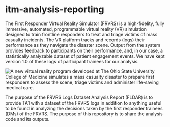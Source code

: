 # itm-analysis-reporting

The First Responder Virtual Reality Simulator (FRVRS) is a high-fidelity, fully immersive, automated, programmable virtual reality (VR) simulation designed to train frontline responders to treat and triage victims of mass casualty incidents. The VR platform tracks and records (logs) their performance as they navigate the disaster scene. Output from the system provides feedback to participants on their performance, and, in our case, a statistically analyzable dataset of patient engagement events. We have kept version 1.0 of these logs of participant trainees for our analysis.

![A new virtual reality program developed at The Ohio State University College of Medicine simulates a mass casualty disaster to prepare first responders to assess the scene, triage victims and administer life-saving medical care.](https://github.com/NextCenturyCorporation/itm-analysis-reporting/assets/6145699/bd02d646-88e0-4313-b898-19b14789159f)

The purpose of the FRVRS Logs Dataset Analysis Report (FLDAR) is to provide TA1 with a dataset of the FRVRS logs in addition to anything useful to be found in analyzing the decisions taken by the first responder trainees (DMs) of the FRVRS. The purpose of this repository is to share the analysis code and its outputs.
